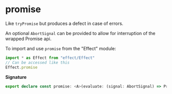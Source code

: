 # promise

Like `tryPromise` but produces a defect in case of errors.

An optional `AbortSignal` can be provided to allow for interruption of the
wrapped Promise api.

To import and use `promise` from the "Effect" module:

```ts
import * as Effect from "effect/Effect"
// Can be accessed like this
Effect.promise
```

**Signature**

```ts
export declare const promise: <A>(evaluate: (signal: AbortSignal) => PromiseLike<A>) => Effect<A>
```
